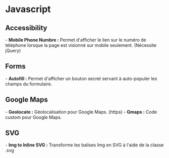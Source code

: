 # Javascript

<h2>Accessibility</h2>
- <b>Mobile Phone Numbre :</b> Permet d'afficher le lien sur le numéro de téléphone lorsque la page est visionné sur mobile seulement. (Nécessite jQuery)

<h2>Forms</h2>
- <b>Autofill :</b> Permet d'afficher un bouton secret servant à auto-populer les champs du formulaire.

<h2>Google Maps</h2>
- <b>Geolocate :</b> Géolocalisation pour Google Maps. (https)
- <b>Gmaps :</b> Code custom pour Google Maps.

<h2>SVG</h2>
- <b>Img to Inline SVG :</b> Transforme les balises Img en SVG à l'aide de la classe .svg

